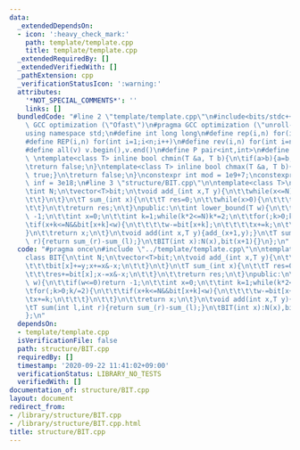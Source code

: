 ```yaml
---
data:
  _extendedDependsOn:
  - icon: ':heavy_check_mark:'
    path: template/template.cpp
    title: template/template.cpp
  _extendedRequiredBy: []
  _extendedVerifiedWith: []
  _pathExtension: cpp
  _verificationStatusIcon: ':warning:'
  attributes:
    '*NOT_SPECIAL_COMMENTS*': ''
    links: []
  bundledCode: "#line 2 \"template/template.cpp\"\n#include<bits/stdc++.h>\n#pragma\
    \ GCC optimization (\"Ofast\")\n#pragma GCC optimization (\"unroll-loops\")\n\
    using namespace std;\n#define int long long\n#define rep(i,n) for(int i=0;i<n;i++)\n\
    #define REP(i,n) for(int i=1;i<n;i++)\n#define rev(i,n) for(int i=n-1;i>=0;i--)\n\
    #define all(v) v.begin(),v.end()\n#define P pair<int,int>\n#define len(s) (int)s.size()\n\
    \ \ntemplate<class T> inline bool chmin(T &a, T b){\n\tif(a>b){a=b;return true;}\n\
    \treturn false;\n}\ntemplate<class T> inline bool chmax(T &a, T b){\n\tif(a<b){a=b;return\
    \ true;}\n\treturn false;\n}\nconstexpr int mod = 1e9+7;\nconstexpr long long\
    \ inf = 3e18;\n#line 3 \"structure/BIT.cpp\"\n\ntemplate<class T>\nclass BIT{\n\
    \tint N;\n\tvector<T>bit;\n\tvoid add_(int x,T y){\n\t\twhile(x<=N){\n\t\t\tbit[x]+=y;x+=x&-x;\n\
    \t\t}\n\t}\n\tT sum_(int x){\n\t\tT res=0;\n\t\twhile(x>0){\n\t\t\tres+=bit[x];x-=x&-x;\n\
    \t\t}\n\t\treturn res;\n\t}\npublic:\n\tint lower_bound(T w){\n\t\tif(w<=0)return\
    \ -1;\n\t\tint x=0;\n\t\tint k=1;while(k*2<=N)k*=2;\n\t\tfor(;k>0;k/=2){\n\t\t\
    \tif(x+k<=N&&bit[x+k]<w){\n\t\t\t\tw-=bit[x+k];\n\t\t\t\tx+=k;\n\t\t\t}\n\t\t\
    }\n\t\treturn x;\n\t}\n\tvoid add(int x,T y){add_(x+1,y);}\n\tT sum(int l,int\
    \ r){return sum_(r)-sum_(l);}\n\tBIT(int x):N(x),bit(x+1){}\n};\n"
  code: "#pragma once\n#include \"../template/template.cpp\"\n\ntemplate<class T>\n\
    class BIT{\n\tint N;\n\tvector<T>bit;\n\tvoid add_(int x,T y){\n\t\twhile(x<=N){\n\
    \t\t\tbit[x]+=y;x+=x&-x;\n\t\t}\n\t}\n\tT sum_(int x){\n\t\tT res=0;\n\t\twhile(x>0){\n\
    \t\t\tres+=bit[x];x-=x&-x;\n\t\t}\n\t\treturn res;\n\t}\npublic:\n\tint lower_bound(T\
    \ w){\n\t\tif(w<=0)return -1;\n\t\tint x=0;\n\t\tint k=1;while(k*2<=N)k*=2;\n\t\
    \tfor(;k>0;k/=2){\n\t\t\tif(x+k<=N&&bit[x+k]<w){\n\t\t\t\tw-=bit[x+k];\n\t\t\t\
    \tx+=k;\n\t\t\t}\n\t\t}\n\t\treturn x;\n\t}\n\tvoid add(int x,T y){add_(x+1,y);}\n\
    \tT sum(int l,int r){return sum_(r)-sum_(l);}\n\tBIT(int x):N(x),bit(x+1){}\n\
    };\n"
  dependsOn:
  - template/template.cpp
  isVerificationFile: false
  path: structure/BIT.cpp
  requiredBy: []
  timestamp: '2020-09-22 11:41:02+09:00'
  verificationStatus: LIBRARY_NO_TESTS
  verifiedWith: []
documentation_of: structure/BIT.cpp
layout: document
redirect_from:
- /library/structure/BIT.cpp
- /library/structure/BIT.cpp.html
title: structure/BIT.cpp
---
```

